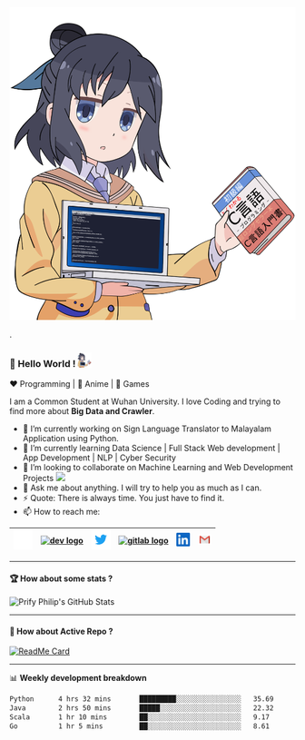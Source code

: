 <p align="center">
  <img src="https://github.com/moonlighf/moonlighf/blob/master/resource/computer-programming-anime-programming-language-thread-animation-gril-f6c2888a88588db1f063bcfcbc84e6cf.png">
</p>

.


### 👋 Hello World !  <img src="https://github.com/moonlighf/moonlighf/blob/master/resource/computer-programming-anime-programming-language-thread-animation-gril-f6c2888a88588db1f063bcfcbc84e6cf.png" width="24px">

:heart: Programming | :black_heart: Anime | :blue_heart: Games

I am a Common Student at Wuhan University. I love Coding and trying to find more about **Big Data and Crawler**. 

- 🔭 I’m currently working on Sign Language Translator to Malayalam Application using Python.
- 🌱 I’m currently learning Data Science | Full Stack Web development | App Development | NLP | Cyber Security
- 👯 I’m looking to collaborate on Machine Learning and Web Development Projects <img src="https://media.giphy.com/media/WUlplcMpOCEmTGBtBW/giphy.gif" width="30">
- 💬 Ask me about anything. I will try to help you as much as I can.
- ⚡ Quote: There is always time. You just have to find it.
- 📫 How to reach me:

| [<img src="https://raw.githubusercontent.com/Delta456/Delta456/master/img/github.png" alt="github logo" width="34">](https://github.com/Amchuz) |  [<img src="https://raw.githubusercontent.com/Delta456/Delta456/master/img/dev.png" alt="dev logo" width="24">](https://dev.to/amchuz) |  [<img src="https://raw.githubusercontent.com/Delta456/Delta456/master/img/twitter.png" alt="twitter logo" width="34">](https://twitter.com/PrifyPhilip) |  [<img src="https://raw.githubusercontent.com/Delta456/Delta456/master/img/gitlab.png" alt="gitlab logo" width="24">](https://gitlab.com/Amchuz) |  [<img src="https://github.com/Amchuz/Amchuz/blob/master/linkedin.jpeg" alt="linkedin logo" width="24">](https://www.linkedin.com/in/prify-philip-343b53150/) |  [<img src="https://github.com/Amchuz/Amchuz/blob/master/gmail.jpeg" alt="gmail logo" width="24">](amchu1714@gmail.com)
|---|---|---|---|---|---|

----

#### 🏆  How about some stats ?



![Prify Philip's GitHub Stats](https://github-readme-stats.vercel.app/api?username=moonlighf&hide=["stars"]&show_icons=true)

----

#### 👀  How about Active Repo ?



[![ReadMe Card](https://github-readme-stats.vercel.app/api/pin/?username=moonlighf&repo=AlgorithmWithLeetCode)](https://github.com/moonlighf/AlgorithmWithLeetCode)

-------

📊 **Weekly development breakdown**
<!--START_SECTION:waka-->
```text
Python      4 hrs 32 mins       █████████░░░░░░░░░░░░░░░░   35.69 
Java        2 hrs 50 mins       █████░░░░░░░░░░░░░░░░░░░░   22.32 
Scala       1 hr 10 mins        ██░░░░░░░░░░░░░░░░░░░░░░░   9.17 
Go          1 hr 5 mins         ██░░░░░░░░░░░░░░░░░░░░░░░   8.61 

```


